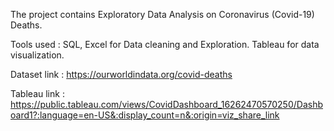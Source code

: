 The project contains Exploratory Data Analysis on Coronavirus (Covid-19) Deaths.

Tools used : SQL, Excel for Data cleaning and Exploration. Tableau for data visualization.

Dataset link : https://ourworldindata.org/covid-deaths

Tableau link : https://public.tableau.com/views/CovidDashboard_16262470570250/Dashboard1?:language=en-US&:display_count=n&:origin=viz_share_link

